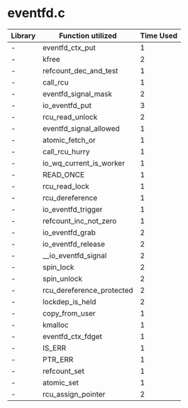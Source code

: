 # eventfd.c

| Library | Function utilized | Time Used |
| - | - | - |
| - | eventfd_ctx_put | 1 |
| - | kfree | 2 |
| - | refcount_dec_and_test | 1 |
| - | call_rcu | 1 |
| - | eventfd_signal_mask | 2 |
| - | io_eventfd_put | 3 |
| - | rcu_read_unlock | 2 |
| - | eventfd_signal_allowed | 1 |
| - | atomic_fetch_or | 1 |
| - | call_rcu_hurry | 1 |
| - | io_wq_current_is_worker | 1 |
| - | READ_ONCE | 1 |
| - | rcu_read_lock | 1 |
| - | rcu_dereference | 1 |
| - | io_eventfd_trigger | 1 |
| - | refcount_inc_not_zero | 1 |
| - | io_eventfd_grab | 2 |
| - | io_eventfd_release | 2 |
| - | __io_eventfd_signal | 2 |
| - | spin_lock | 2 |
| - | spin_unlock | 2 |
| - | rcu_dereference_protected | 2 |
| - | lockdep_is_held | 2 |
| - | copy_from_user | 1 |
| - | kmalloc | 1 |
| - | eventfd_ctx_fdget | 1 |
| - | IS_ERR | 1 |
| - | PTR_ERR | 1 |
| - | refcount_set | 1 |
| - | atomic_set | 1 |
| - | rcu_assign_pointer | 2 |
